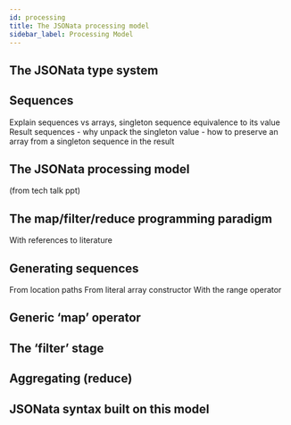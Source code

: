 ```yaml
---
id: processing
title: The JSONata processing model
sidebar_label: Processing Model
---
```


## The JSONata type system

## Sequences

Explain sequences vs arrays, singleton sequence equivalence to its value 
Result sequences - why unpack the singleton value - how to preserve an array from a singleton sequence in the result

## The JSONata processing model

(from tech talk ppt)

## The map/filter/reduce programming paradigm

With references to literature

## Generating sequences

From location paths
From literal array constructor
With the range operator

## Generic ‘map’ operator

## The ‘filter’ stage

## Aggregating (reduce)

## JSONata syntax built on this model
